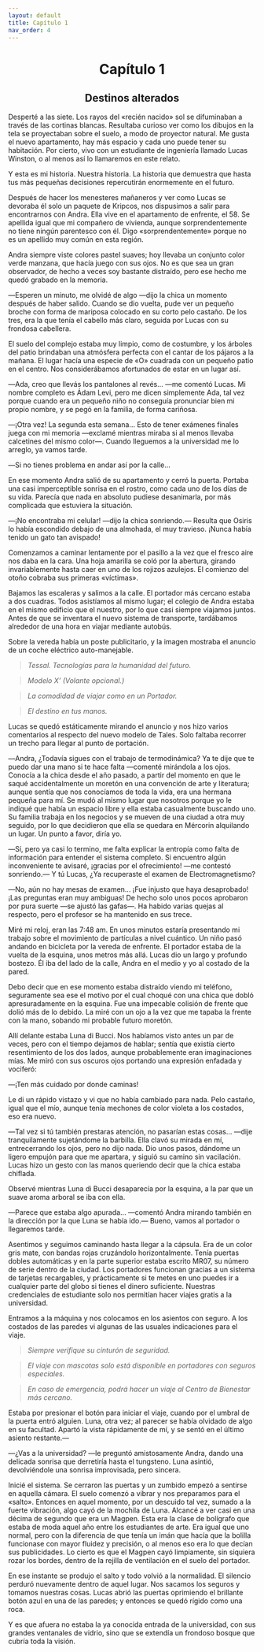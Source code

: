 ```yaml
---
layout: default
title: Capítulo 1
nav_order: 4
---
```


<h1 style="text-align: center;"> <b> Capítulo 1 </b> </h1>
<h2 style="text-align: center;"> Destinos alterados </h2>

Desperté a las siete. Los rayos del «recién nacido» sol se difuminaban a través de las cortinas blancas. Resultaba curioso ver como los dibujos en la tela se proyectaban sobre el suelo, a modo de proyector natural.
Me gusta el nuevo apartamento, hay más espacio y cada uno puede tener su habitación. Por cierto, vivo con un estudiante de ingeniería llamado Lucas Winston, o al menos así lo llamaremos en este relato. 

Y esta es mi historia. Nuestra historia. La historia que demuestra que hasta tus más pequeñas decisiones repercutirán enormemente en el futuro.

Después de hacer los menesteres mañaneros y ver como Lucas se devoraba él solo un paquete de Kripcos, nos dispusimos a salir para encontrarnos con Andra. Ella vive en el apartamento de enfrente, el 58. Se apellida igual que mi compañero de vivienda, aunque sorprendentemente no tiene ningún parentesco con él. Digo «sorprendentemente» porque no es un apellido muy común en esta región.

Andra siempre viste colores pastel suaves; hoy llevaba un conjunto color verde manzana, que hacía juego con sus ojos. No es que sea un gran observador, de hecho a veces soy bastante distraído, pero ese hecho me quedó grabado en la memoria.

―Esperen un minuto, me olvidé de algo ―dijo la chica un momento después de haber salido. Cuando se dio vuelta, pude ver un pequeño broche con forma de mariposa colocado en su corto pelo castaño. De los tres, era la que tenía el cabello más claro, seguida por Lucas con su frondosa cabellera.

El suelo del complejo estaba muy limpio, como de costumbre, y los árboles del patio brindaban una atmósfera perfecta con el cantar de los pájaros a la mañana. El lugar hacía una especie de «O» cuadrada con un pequeño patio en el centro. Nos considerábamos afortunados de estar en un lugar así.

―Ada, creo que llevás los pantalones al revés... ―me comentó Lucas. Mi nombre completo es Ádam Levi, pero me dicen simplemente Ada, tal vez porque cuando era un pequeño niño no conseguía pronunciar bien mi propio nombre, y se pegó en la familia, de forma cariñosa.

―¡Otra vez! La segunda esta semana… Esto de tener exámenes finales juega con mi memoria ―exclamé mientras miraba si al menos llevaba calcetines del mismo color―. Cuando lleguemos a la universidad me lo arreglo, ya vamos tarde.

―Si no tienes problema en andar así por la calle...

En ese momento Andra salió de su apartamento y cerró la puerta. Portaba una casi imperceptible sonrisa en el rostro, como cada uno de los días de su vida. Parecía que nada en absoluto pudiese desanimarla, por más complicada que estuviera la situación.

―¡No encontraba mi celular! ―dijo la chica sonriendo.― Resulta que Osiris lo había escondido debajo de una almohada, el muy travieso. ¡Nunca había tenido un  gato tan avispado!

Comenzamos a caminar lentamente por el pasillo a la vez que el fresco aire nos daba en la cara. Una hoja amarilla se coló por la abertura, girando invariablemente hasta caer en uno de los rojizos azulejos. El comienzo del otoño cobraba sus primeras «víctimas».

Bajamos las escaleras y salimos a la calle. El portador más cercano estaba a dos cuadras. Todos asistíamos al mismo lugar; el colegio de Andra estaba en el mismo edificio que el nuestro, por lo que casi siempre viajamos juntos. Antes de que se inventara el nuevo sistema de transporte, tardábamos alrededor de una hora en viajar mediante autobús.

Sobre la vereda había un poste publicitario, y la imagen mostraba el anuncio de un coche eléctrico auto-manejable.

> *Tessal. Tecnologías para la humanidad del futuro.*

> *Modelo X’	(Volante opcional.)*


> *La comodidad de viajar como en un Portador.*

> *El destino en tus manos.*

Lucas se quedó estáticamente mirando el anuncio y nos hizo varios comentarios al respecto del nuevo modelo de Tales. Solo faltaba recorrer un trecho para llegar al punto de portación.

―Andra, ¿Todavía sigues con el trabajo de termodinámica? Ya te dije que te puedo dar una mano si te hace falta ―comenté mirándola a los ojos. Conocía a la chica desde el año pasado, a partir del momento en que le saqué accidentalmente un moretón en una convención de arte y literatura; aunque sentía que nos conocíamos de toda la vida, era una hermana pequeña para mí. Se mudó al mismo lugar que nosotros porque yo le indiqué que había un espacio libre y ella estaba casualmente buscando uno. Su familia trabaja en los negocios y se mueven de una ciudad a otra muy seguido, por lo que decidieron que ella se quedara en Mércorin alquilando un lugar. Un punto a favor, diría yo.

―Sí, pero ya casi lo termino, me falta explicar la entropía como falta de información para entender el sistema completo. Si encuentro algún inconveniente te avisaré, ¡gracias por el ofrecimiento! ―me contestó sonriendo.― Y tú Lucas, ¿Ya recuperaste el examen de Electromagnetismo?

―No, aún no hay mesas de examen... ¡Fue injusto que haya desaprobado! ¡Las preguntas eran muy ambiguas! De hecho solo unos pocos aprobaron por pura suerte ―se ajustó las gafas―. Ha habido varias quejas al respecto, pero el profesor se ha mantenido en sus trece.

Miré mi reloj, eran las 7:48 am. En unos minutos estaría presentando mi trabajo sobre el movimiento de partículas a nivel cuántico. Un niño pasó andando en bicicleta por la vereda de enfrente. El portador estaba de la vuelta de la esquina, unos metros más allá. Lucas dio un largo y profundo bostezo. Él iba del lado de la calle, Andra en el medio y yo al costado de la pared.

Debo decir que en ese momento estaba distraído viendo mi teléfono, seguramente sea ese el motivo por el cual choqué con una chica que dobló apresuradamente en la esquina. Fue una impecable colisión de frente que dolió más de lo debido. La miré con un ojo a la vez que me tapaba la frente con la mano, sobando mi probable futuro moretón.

Allí delante estaba Luna di Bucci. Nos habíamos visto antes un par de veces, pero con el tiempo dejamos de hablar; sentía que existía cierto resentimiento de los dos lados, aunque probablemente eran imaginaciones mías. Me miró con sus oscuros ojos portando una expresión enfadada y vociferó:

―¡Ten más cuidado por donde caminas!

Le di un rápido vistazo y vi que no había cambiado para nada. Pelo castaño, igual que el mío, aunque tenía mechones de color violeta a los costados, eso era nuevo.

―Tal vez si tú también prestaras atención, no pasarían estas cosas... ―dije tranquilamente sujetándome la barbilla. Ella clavó su mirada en mí, entrecerrando los ojos, pero no dijo nada. Dio unos pasos, dándome un ligero empujón para que me apartara, y siguió su camino sin vacilación. Lucas hizo un gesto con las manos queriendo decir que la chica estaba chiflada.

Observé mientras Luna di Bucci desaparecía por la esquina, a la par que un suave aroma arboral se iba con ella.

―Parece que estaba algo apurada... ―comentó Andra mirando también en la dirección por la que Luna se había ido.― Bueno, vamos al portador o llegaremos tarde.

Asentimos y seguimos caminando hasta llegar a la cápsula. Era de un color gris mate, con bandas rojas cruzándolo horizontalmente. Tenía puertas dobles automáticas y en la parte superior estaba escrito MR07, su número de serie dentro de la ciudad. Los portadores funcionan gracias a un sistema de tarjetas recargables, y prácticamente si te metes en uno puedes ir a cualquier parte del globo si tienes el dinero suficiente. Nuestras credenciales de estudiante solo nos permitían hacer viajes gratis a la universidad.

Entramos a la máquina y nos colocamos en los asientos con seguro. A los costados de las paredes vi algunas de las usuales indicaciones para el viaje.



> *Siempre verifique su cinturón de seguridad.*



> *El viaje con mascotas solo está disponible en portadores con seguros especiales.*



> *En caso de emergencia, podrá hacer un viaje al Centro de Bienestar más cercano.*



Estaba por presionar el botón para iniciar el viaje, cuando por el umbral de la puerta entró alguien. Luna, otra vez; al parecer se había olvidado de algo en su facultad. Apartó la vista rápidamente de mí, y se sentó en el último asiento restante.―

―¿Vas a la universidad? ―le preguntó amistosamente Andra, dando una delicada sonrisa que derretiría hasta el tungsteno. Luna asintió, devolviéndole una sonrisa improvisada, pero sincera.

Inicié el sistema. Se cerraron las puertas y un zumbido empezó a sentirse en aquella cámara. El suelo comenzó a vibrar y nos preparamos para el «salto». Entonces en aquel momento, por un descuido tal vez, sumado a la fuerte vibración, algo cayó de la mochila de Luna. Alcancé a ver casi en una décima de segundo que era un Magpen. Esta era la clase de bolígrafo que estaba de moda aquel año entre los estudiantes de arte. Era igual que uno normal, pero con la diferencia de que tenía un imán que hacía que la bolilla funcionase con mayor fluidez y precisión, o al menos eso era lo que decían sus publicidades. Lo cierto es que el Magpen cayó limpiamente, sin siquiera rozar los bordes, dentro de la rejilla de ventilación en el suelo del portador.

En ese instante se produjo el salto y todo volvió a la normalidad. El silencio perduró nuevamente dentro de aquel lugar. Nos sacamos los seguros y tomamos nuestras cosas. Lucas abrió las puertas oprimiendo el brillante botón azul en una de las paredes; y entonces se quedó rígido como una roca.

Y es que afuera no estaba la ya conocida entrada de la universidad, con sus grandes ventanales de vidrio, sino que se extendía un frondoso bosque que cubría toda la visión.